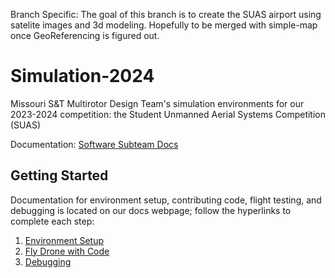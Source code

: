 Branch Specific: The goal of this branch is to create the SUAS airport using satelite images and 3d modeling. Hopefully to be merged with simple-map once GeoReferencing is figured out.

# Simulation-2024
Missouri S&amp;T Multirotor Design Team's simulation environments for our 2023-2024 competition: the Student Unmanned Aerial Systems Competition (SUAS)

Documentation: [Software Subteam Docs](https://missourimrr.github.io/docs/simulation/)

## Getting Started

Documentation for environment setup, contributing code, flight testing, and debugging is located on our docs webpage; follow the hyperlinks to complete each step:

1. [Environment Setup](https://missourimrr.github.io/docs/simulation/install/)
2. [Fly Drone with Code](https://missourimrr.github.io/docs/simulation/flying/)
3. [Debugging](https://missourimrr.github.io/docs/simulation/environment-debug/windows)

